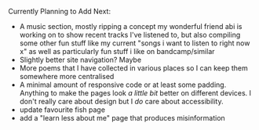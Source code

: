 Currently Planning to Add Next:

- A music section, mostly ripping a concept my wonderful friend abi is working on to show recent tracks I've listened to, but also compiling some other fun stuff like my current "songs i want to listen to right now x" as well as particularly fun stuff i like on bandcamp/similar
- Slightly better site navigation? Maybe
- More poems that I have collected in various places so I can keep them somewhere more centralised
- A minimal amount of responsive code or at least some padding. Anything to make the pages look *a little bit* better on different devices. I don't really care about design but I *do* care about accessibility. 
- update favourite fish page
- add a "learn less about me" page that produces misinformation


